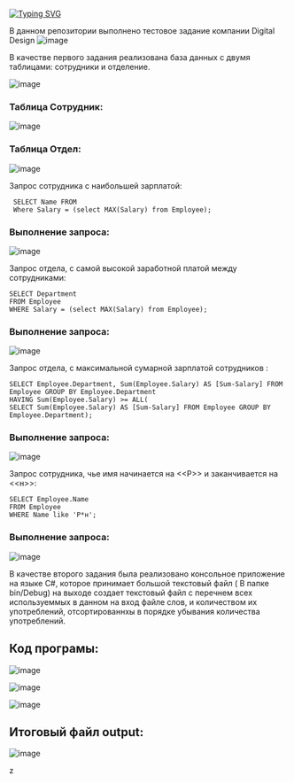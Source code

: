<!---Пример кода-->
[![Typing SVG](https://readme-typing-svg.herokuapp.com?color=%2336BCF7&lines=Test+task+Digital+Design)](https://git.io/typing-svg)

В данном репозитории выполнено тестовое задание компании Digital Design
![image](https://user-images.githubusercontent.com/87894035/190894309-c912e174-c391-4ba4-8225-e47a1a000c8b.png)
 

В качестве первого задания реализована база данных с двумя таблицами: сотрудники и отделение. 

![image](https://user-images.githubusercontent.com/87894035/190894287-1eedfea9-5320-4ad7-ac6a-10feb74e6be6.png)

### Таблица Сотрудник:

![image](https://user-images.githubusercontent.com/87894035/190894355-4a487b9f-be81-490c-bce6-7ad7816afae0.png)

### Таблица Отдел:

![image](https://user-images.githubusercontent.com/87894035/190894400-0a683a46-8291-4720-a949-13adf2db3c20.png)

Запрос сотрудника с наибольшей зарплатой:

```
 SELECT Name FROM 
 Where Salary = (select MAX(Salary) from Employee);
```

### Выполнение запроса:

![image](https://user-images.githubusercontent.com/87894035/190894445-668d154f-97ec-4245-a63b-15eacc660f4b.png)

Запрос отдела, с самой высокой заработной платой между сотрудниками:

```
SELECT Department
FROM Employee
WHERE Salary = (select MAX(Salary) from Employee); 
```
### Выполнение запроса:

![image](https://user-images.githubusercontent.com/87894035/190894545-af2eceda-c218-44a1-bae9-e3c081dac5a0.png)

Запрос отдела, с максимальной сумарной зарплатой сотрудников :
```
SELECT Employee.Department, Sum(Employee.Salary) AS [Sum-Salary] FROM Employee GROUP BY Employee.Department
HAVING Sum(Employee.Salary) >= ALL(
SELECT Sum(Employee.Salary) AS [Sum-Salary] FROM Employee GROUP BY Employee.Department);
```
### Выполнение запроса:

![image](https://user-images.githubusercontent.com/87894035/190894612-31fb4527-e896-4e3c-bfd0-665cd62e61e6.png)

Запрос сотрудника, чье имя начинается на <<Р>> и заканчивается на <<н>>:
```
SELECT Employee.Name
FROM Employee
WHERE Name like 'Р*н';
```
### Выполнение запроса:

![image](https://user-images.githubusercontent.com/87894035/190894748-6cbf095a-02f8-4054-bd48-51032d7b0ee8.png)


В качестве второго задания была реализовано консольное приложение на языке C#, которое принимает большой текстовый файл ( В папке bin/Debug) на выходе создает текстовый файл с перечнем всех используеммых в данном на вход файле слов, и количеством их употреблений, отсортированнхы в порядке убывания количества употреблений. 

## Код програмы:

![image](https://user-images.githubusercontent.com/87894035/190895012-0df57087-93a1-48b0-a52b-9b2067bf524c.png)

![image](https://user-images.githubusercontent.com/87894035/190895032-cd3c01d3-0496-4817-bd7d-c619279bde4c.png)

![image](https://user-images.githubusercontent.com/87894035/190895058-cfd92217-a430-474e-aa52-d0aa1f7e7c36.png)

## Итоговый файл output:

![image](https://user-images.githubusercontent.com/87894035/190895257-0263acc4-f53a-4eb3-a23e-bb78db6a8c71.png)


z
